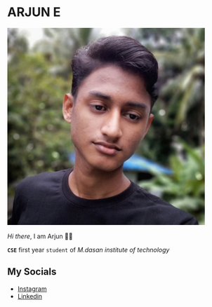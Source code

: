 # ARJUN E

![arjun](../images/arjun.jpg) 

*Hi there*, I am Arjun 🙋‍♂️

 **`CSE`** first year `student` of *M.dasan institute of technology*

## My Socials
- [Instagram](https://www.instagram.com/_arjun__e/)
- [Linkedin](www.linkedin.com/in/arjuneleyambari)
